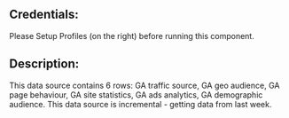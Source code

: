 ## Credentials:

Please Setup Profiles (on the right) before running this component.

## Description:

This data source contains 6 rows:
GA traffic source, GA geo audience, GA page behaviour, GA site statistics, GA ads analytics, GA demographic audience.
This data source is incremental - getting data from last week.
